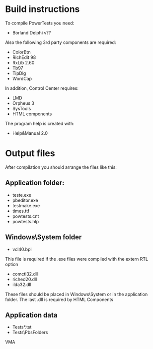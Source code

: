 
Build instructions
==================

To compile PowerTests you need:

- Borland Delphi v??

Also the following 3rd party components are required:

- ColorBtn
- RichEdit 98
- RxLib 2.60
- Tb97
- TipDlg
- WordCap

In addition, Control Center requires:

- LMD
- Orpheus 3
- SysTools
- HTML components

The program help is created with:

- Help&Manual 2.0


Output files
============

  After compilation you should arrange the files like this:

  Application folder:
  -------------------

  - teste.exe
  - pbeditor.exe
  - testmake.exe
  - times.ttf
  - powtests.cnt
  - powtests.hlp

Windows\System folder
---------------------

  - vcl40.bpl      
  
  This file is required if the .exe files were compiled with the extern RTL option

  - comctl32.dll
  - riched20.dll
  - ilda32.dll
  
  These files should be placed in Windows\System or in the application folder. The last .dll is required by HTML Components


Application data
----------------

  - Tests\*.tst
  - Tests\PbsFolders

VMA
